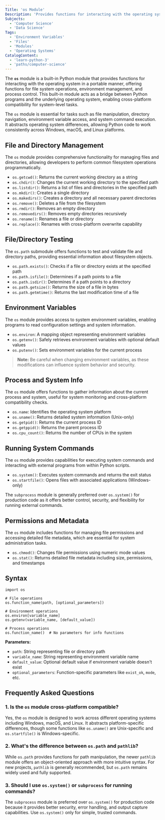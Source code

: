 ```yaml
---
Title: 'os Module'
Description: 'Provides functions for interacting with the operating system, including file operations, environment variables, and process management.'
Subjects:
  - 'Computer Science'
  - 'Data Science'
Tags:
  - 'Environment Variables'
  - 'Files'
  - 'Modules'
  - 'Operating Systems'
CatalogContent:
  - 'learn-python-3'
  - 'paths/computer-science'
---
```


The **`os`** module is a built-in Python module that provides functions for interacting with the operating system in a portable manner, offering functions for file system operations, environment management, and process control. This built-in module acts as a bridge between Python programs and the underlying operating system, enabling cross-platform compatibility for system-level tasks.

The `os` module is essential for tasks such as file manipulation, directory navigation, environment variable access, and system command execution. It abstracts operating system differences, allowing Python code to work consistently across Windows, macOS, and Linux platforms.

## File and Directory Management

The `os` module provides comprehensive functionality for managing files and directories, allowing developers to perform common filesystem operations programmatically.

- `os.getcwd()`: Returns the current working directory as a string
- `os.chdir()`: Changes the current working directory to the specified path
- `os.listdir()`: Returns a list of files and directories in the specified path
- `os.mkdir()`: Creates a single directory
- `os.makedirs()`: Creates a directory and all necessary parent directories
- `os.remove()`: Deletes a file from the filesystem
- `os.rmdir()`: Removes an empty directory
- `os.removedirs()`: Removes empty directories recursively
- `os.rename()`: Renames a file or directory
- `os.replace()`: Renames with cross-platform overwrite capability

## File/Directory Testing

The `os.path` submodule offers functions to test and validate file and directory paths, providing essential information about filesystem objects.

- `os.path.exists()`: Checks if a file or directory exists at the specified path
- `os.path.isfile()`: Determines if a path points to a file
- `os.path.isdir()`: Determines if a path points to a directory
- `os.path.getsize()`: Returns the size of a file in bytes
- `os.path.getmtime()`: Returns the last modification time of a file

## Environment Variables

The `os` module provides access to system environment variables, enabling programs to read configuration settings and system information.

- `os.environ`: A mapping object representing environment variables
- `os.getenv()`: Safely retrieves environment variables with optional default values
- `os.putenv()`: Sets environment variables for the current process

> **Note:** Be careful when changing environment variables, as these modifications can influence system behavior and security.

## Process and System Info

The `os` module offers functions to gather information about the current process and system, useful for system monitoring and cross-platform compatibility checks.

- `os.name`: Identifies the operating system platform
- `os.uname()`: Returns detailed system information (Unix-only)
- `os.getpid()`: Returns the current process ID
- `os.getppid()`: Returns the parent process ID
- `os.cpu_count()`: Returns the number of CPUs in the system

## Running System Commands

The `os` module provides capabilities for executing system commands and interacting with external programs from within Python scripts.

- `os.system()`: Executes system commands and returns the exit status
- `os.startfile()`: Opens files with associated applications (Windows-only)

The `subprocess` module is generally preferred over `os.system()` for production code as it offers better control, security, and flexibility for running external commands.

## Permissions and Metadata

The `os` module includes functions for managing file permissions and accessing detailed file metadata, which are essential for system administration tasks.

- `os.chmod()`: Changes file permissions using numeric mode values
- `os.stat()`: Returns detailed file metadata including size, permissions, and timestamps

## Syntax

```pseudo
import os

# File operations
os.function_name(path, [optional_parameters])

# Environment operations
os.environ[variable_name]
os.getenv(variable_name, [default_value])

# Process operations
os.function_name()  # No parameters for info functions
```

**Parameters:**

- `path`: String representing file or directory path
- `variable_name`: String representing environment variable name
- `default_value`: Optional default value if environment variable doesn't exist
- `optional_parameters`: Function-specific parameters like `exist_ok`, `mode`, etc.

## Frequently Asked Questions

### 1. Is the `os` module cross-platform compatible?

Yes, the `os` module is designed to work across different operating systems including Windows, macOS, and Linux. It abstracts platform-specific differences, though some functions like `os.uname()` are Unix-specific and `os.startfile()` is Windows-specific.

### 2. What's the difference between `os.path` and `pathlib`?

While `os.path` provides functions for path manipulation, the newer `pathlib` module offers an object-oriented approach with more intuitive syntax. For new projects, `pathlib` is generally recommended, but `os.path` remains widely used and fully supported.

### 3. Should I use `os.system()` or `subprocess` for running commands?

The `subprocess` module is preferred over `os.system()` for production code because it provides better security, error handling, and output capture capabilities. Use `os.system()` only for simple, trusted commands.
